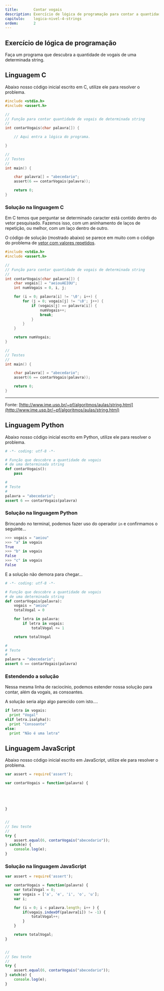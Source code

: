 ```yaml
---
title:       Contar vogais
description: Exercício de lógica de programação para contar a quantidade de vogais de uma string.
capitulo:    logica-nivel-4-strings
ordem:       2
---
```




Exercício de lógica de programação
---


Faça um programa que descubra a quantidade de vogais de uma determinada string.



Linguagem C
---

Abaixo nosso código inicial escrito em C, utilize ele para resolver o problema.

```c
#include <stdio.h>
#include <assert.h>

//
// Função para contar quantidade de vogais de determinada string
//
int contarVogais(char palavra[]) {

    // Aqui entra a lógica do programa.

}

//
// Testes
//
int main() {

    char palavra[] = "abecedario";
    assert(6 == contarVogais(palavra));

    return 0;
}
```


### Solução na linguagem C

Em C temos que perguntar se determinado caracter está contido dentro do vetor pesquisado. Fazemos isso, com um aninhamento
de laços de repetição, ou melhor, com um laço dentro de outro. 

O código de solução (mostrado abaixo) se parece em muito com o código do problema de 
[vetor com valores repetidos](/logica-de-programacao/c-vetor-valores-repetidos/).

```c
#include <stdio.h>
#include <assert.h>

//
// Função para contar quantidade de vogais de determinada string
//
int contarVogais(char palavra[]) {
    char vogais[] = "aeiouAEIOU";
    int numVogais = 0, i, j;

    for (i = 0; palavra[i] != '\0'; i++) {
        for (j = 0; vogais[j] != '\0'; j++) {
            if (vogais[j] == palavra[i]) {
                numVogais++;
                break;
            }
        }
    }

    return numVogais;
}

//
// Testes
//
int main() {

    char palavra[] = "abecedario";
    assert(6 == contarVogais(palavra));

    return 0;
}
```

- - -
Fonte: [http://www.ime.usp.br/~pf/algoritmos/aulas/string.html](http://www.ime.usp.br/~pf/algoritmos/aulas/string.html)





Linguagem Python
---

Abaixo nosso código inicial escrito em Python, utilize ele para resolver o problema.

```python
# -*- coding: utf-8 -*-

# Função que descobre a quantidade de vogais
# de uma determinada string
def contarVogais():
    pass

#
# Teste
#
palavra = "abecedario";
assert 6 == contarVogais(palavra)
```


### Solução na linguagem Python

Brincando no terminal, podemos fazer uso do operador `in` e confirmamos o seguinte...

```python
>>> vogais = "aeiou"
>>> "a" in vogais
True
>>> "b" in vogais
False
>>> "c" in vogais
False
```

E a solução não demora para chegar...

```python
# -*- coding: utf-8 -*-

# Função que descobre a quantidade de vogais
# de uma determinada string
def contarVogais(palavra):
    vogais = "aeiou"
    totalVogal = 0

    for letra in palavra:
        if letra in vogais:
            totalVogal += 1

    return totalVogal

#
# Teste
#
palavra = "abecedario";
assert 6 == contarVogais(palavra)
```

### Estendendo a solução

Nessa mesma linha de raciocínio, podemos estender nossa solução para contar, além da vogais, as consoantes.

A solução seria algo algo parecido com isto....

```python
if letra in vogais:
  print "Vogal"
elif letra.isalpha():
  print "Consoante"
else:
  print "Não é uma letra"
```



Linguagem JavaScript
---

Abaixo nosso código inicial escrito em JavaScript, utilize ele para resolver o problema.

```javascript
var assert = require('assert');

var contarVogais = function(palavra) {





}


//
// Seu teste
//
try {
    assert.equal(6, contarVogais("abecedario"));
} catch(e) {
    console.log(e);
}

```


### Solução na linguagem JavaScript

```javascript
var assert = require('assert');

var contarVogais = function(palavra) {
    var totalVogal = 0;
    var vogais = ['a', 'e', 'i', 'o', 'u'];
    var i;

    for (i = 0; i < palavra.length; i++ ) {
        if(vogais.indexOf(palavra[i]) != -1) {
            totalVogal++;
        }
    }

    return totalVogal;
}


//
// Seu teste
//
try {
    assert.equal(6, contarVogais("abecedario"));
} catch(e) {
    console.log(e);
}

```

